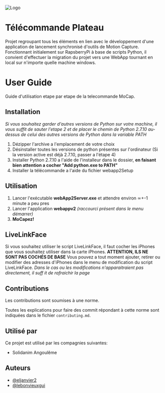 
![Logo](https://imgs.search.brave.com/bzLPj0806jU0FiVTtOFp8M66LE5deJ_AY-zDUYAiTr0/rs:fit:1024:269:1/g:ce/aHR0cHM6Ly93d3cu/ZzRmLXByb2QuY29t/L3dwLWNvbnRlbnQv/dXBsb2Fkcy8yMDE3/LzAxL3NvbGlkYW5p/bS0xMDI0eDI2OS5q/cGc)


# Télécommande Plateau

Projet regroupant tous les éléments en lien avec le développement d'une application de lancement synchronisé d'outils de Motion Capture.
Fonctionnant initialement sur RapsberryPi à base de scripts Python, il convient d'effectuer la migration du projet vers une WebApp tournant en local sur n'importe quelle machine windows. 

# User Guide
Guide d'utilisation etape par etape de la telecommande MoCap.
## Installation
 *Si vous souhaitez garder d'autres versions de Python sur votre machine, il vous suffit de sauter l'etape 2 et de placer le chemin de Python 2.7.10 au-dessus de celui des autres versions de Python dans la variable PATH*

 1. Dézipper l'archive a l'emplacement de votre choix
 2. Désinstaller toutes les versions de python présentes sur l'ordinateur (Si la version active est déjà 2.7.10, passer a l'étape 4)
 3. Installer Python 2.7.10 a l'aide de l'installeur dans le dossier, **en faisant bien attention a cocher "Add python.exe to PATH"**
 4. Installer la télécommande a l'aide du fichier webapp2Setup

## Utilisation

 1. Lancer l'exécutable **webApp2Server.exe** et attendre environ ≃+-1 minute a peu pres
 2. Lancer l'application **webappv2** *(raccourci présent dans le menu démarrer)*
 3. **MoCapez!**

## LiveLinkFace
Si vous souhaitez utiliser le script LiveLinkFace, il faut cocher les iPhones que vous souhaitez utiliser dans la carte iPhones. **ATTENTION, ILS NE SONT PAS COCHÉS DE BASE**
Vous pouvez a tout moment ajouter, retirer ou modifier des adresses d'iPhones dans le menu de modification du script LiveLinkFace. *Dans le cas ou les modifications n'apparaitraient pas directement, il suff
it de rafraichir la page*


## Contributions

Les contributions sont soumises à une norme.

Toutes les explications pour faire des commit répondant à cette norme sont indiquées dans le fichier `contributing.md`.




## Utilisé par

Ce projet est utilisé par les compagnies suivantes:

- Solidanim Angoulême




## Auteurs

- [@eljanvier2](https://www.github.com/eljanvier2)
- [@lebonvieuxgui](https://wwww.github.com/lebonvieuxgui)

